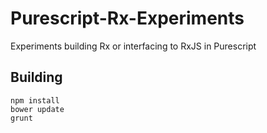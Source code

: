 # Purescript-Rx-Experiments

Experiments building Rx or interfacing to RxJS in Purescript

## Building

```
npm install
bower update
grunt
```
